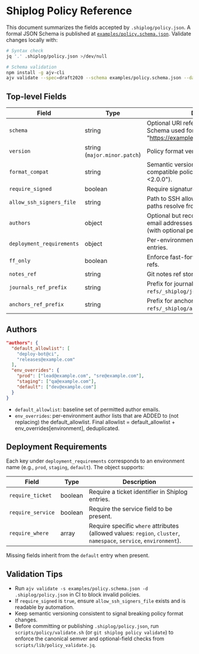 # Shiplog Policy Reference

This document summarizes the fields accepted by `.shiplog/policy.json`. A formal JSON Schema is published at [`examples/policy.schema.json`](../examples/policy.schema.json). Validate changes locally with:

```bash
# Syntax check
jq '.' .shiplog/policy.json >/dev/null

# Schema validation
npm install -g ajv-cli
ajv validate --spec=draft2020 --schema examples/policy.schema.json --data .shiplog/policy.json
```

## Top-level Fields

| Field | Type | Description |
|-------|------|-------------|
| `schema` | string | Optional URI reference to the JSON Schema used for validation (e.g., "https://example.com/policy.schema.json"). |
| `version` | string (`major.minor.patch`) | Policy format version (e.g., `1.0.0`). |
| `format_compat` | string | Semantic version range indicating compatible policy parsers (e.g., ">=1.0.0 <2.0.0"). |
| `require_signed` | boolean | Require signatures for journal entries. |
| `allow_ssh_signers_file` | string | Path to SSH allowed signers file (relative paths resolve from repo root). |
| `authors` | object | Optional but recommended; defines which email addresses may author Shiplog entries (with optional per-environment overrides). |
| `deployment_requirements` | object | Per-environment guardrails for Shiplog entries. |
| `ff_only` | boolean | Enforce fast-forward updates to Shiplog refs. |
| `notes_ref` | string | Git notes ref storing log attachments. |
| `journals_ref_prefix` | string | Prefix for journal refs (usually `refs/_shiplog/journal/`). |
| `anchors_ref_prefix` | string | Prefix for anchor refs (usually `refs/_shiplog/anchors/`). |
## Authors

```json
"authors": {
  "default_allowlist": [
    "deploy-bot@ci",
    "releases@example.com"
  ],
  "env_overrides": {
    "prod": ["lead@example.com", "sre@example.com"],
    "staging": ["qa@example.com"],
    "default": ["dev@example.com"]
  }
}
```

- `default_allowlist`: baseline set of permitted author emails.
- `env_overrides`: per-environment author lists that are ADDED to (not replacing) the default_allowlist. Final allowlist = default_allowlist + env_overrides[environment], deduplicated.

## Deployment Requirements

Each key under `deployment_requirements` corresponds to an environment name (e.g., `prod`, `staging`, `default`). The object supports:

| Field | Type | Description |
|-------|------|-------------|
| `require_ticket` | boolean | Require a ticket identifier in Shiplog entries. |
| `require_service` | boolean | Require the service field to be present. |
| `require_where` | array | Require specific `where` attributes (allowed values: `region`, `cluster`, `namespace`, `service`, `environment`). |

Missing fields inherit from the `default` entry when present.

## Validation Tips

- Run `ajv validate -s examples/policy.schema.json -d .shiplog/policy.json` in CI to block invalid policies.
- If `require_signed` is `true`, ensure `allow_ssh_signers_file` exists and is readable by automation.
- Keep semantic versioning consistent to signal breaking policy format changes.
- Before committing or publishing `.shiplog/policy.json`, run `scripts/policy/validate.sh` (or `git shiplog policy validate`) to enforce the canonical semver and optional-field checks from `scripts/lib/policy_validate.jq`.
